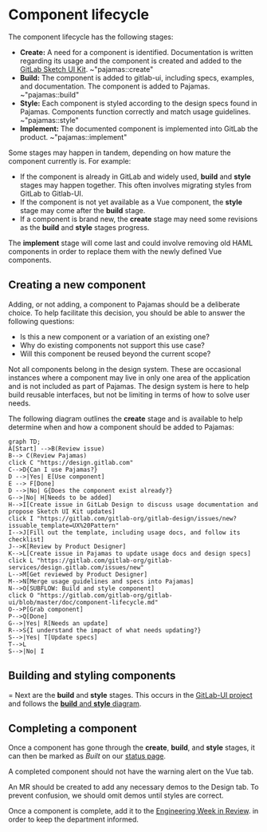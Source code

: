 # Component lifecycle

The component lifecycle has the following stages:

* **Create:** A need for a component is identified. Documentation is written 
regarding its usage and the component is created and added to the [GitLab Sketch UI Kit](https://gitlab.com/gitlab-org/gitlab-design/blob/master/doc/sketch-ui-kit.md). 
~"pajamas::create"
* **Build:** The component is added to gitlab-ui, including specs, examples, 
and documentation. The component is added to Pajamas. ~"pajamas::build"
* **Style:** Each component is styled according to the design specs found in 
Pajamas. Components function correctly and match usage guidelines. ~"pajamas::style"
* **Implement:** The documented component is implemented into GitLab the 
product. ~"pajamas::implement"

Some stages may happen in tandem, depending on how mature the component currently
is. For example:

* If the component is already in GitLab and widely used, **build** and
**style** stages may happen together. This often involves migrating styles from GitLab
to Gitlab-UI.
* If the component is not yet available as a Vue component, the **style** stage
may come after the **build** stage.
* If a component is brand new, the **create** stage may need some revisions as the 
**build** and **style** stages progress.

The **implement** stage will come last and could involve removing old HAML components
in order to replace them with the newly defined Vue components.

## Creating a new component

Adding, or not adding, a component to Pajamas should be a deliberate choice. To 
help facilitate this decision, you should be able to answer the following questions:

* Is this a new component or a variation of an existing one?
* Why do existing components not support this use case?
* Will this component be reused beyond the current scope?

Not all components belong in the design system. These are occasional instances 
where a component may live in only one area of the application and is not included 
as part of Pajamas. The design system is here to help build reusable interfaces, 
but not be limiting in terms of how to solve user needs. 

The following diagram outlines the **create** stage and is available to help 
determine when and how a component should be added to Pajamas:

```mermaid
graph TD;
A[Start] -->B(Review issue)
B--> C(Review Pajamas)
click C "https://design.gitlab.com"
C-->D{Can I use Pajamas?}
D -->|Yes| E[Use component]
E --> F[Done]
D -->|No| G{Does the component exist already?}
G-->|No| H[Needs to be added]
H-->I[Create issue in GitLab Design to discuss usage documentation and propose Sketch UI Kit updates]
click I "https://gitlab.com/gitlab-org/gitlab-design/issues/new?issuable_template=UX%20Pattern"
I-->J[Fill out the template, including usage docs, and follow its checklist]
J-->K[Review by Product Designer]
K-->L[Create issue in Pajamas to update usage docs and design specs]
click L "https://gitlab.com/gitlab-org/gitlab-services/design.gitlab.com/issues/new"
L-->M[Get reviewed by Product Designer]
M-->N[Merge usage guidelines and specs into Pajamas]
N-->O[SUBFLOW: Build and style component]
click O "https://gitlab.com/gitlab-org/gitlab-ui/blob/master/doc/component-lifecycle.md"
O-->P[Grab component]
P-->Q[Done]
G-->|Yes| R[Needs an update]
R-->S{I understand the impact of what needs updating?}
S-->|Yes| T[Update specs]
T-->L
S-->|No| I
```

## Building and styling components
=
Next are the **build** and **style** stages. This occurs 
in the [GitLab-UI project](https://gitlab.com/gitlab-org/gitlab-ui) and follows 
the [**build** and **style** diagram](https://gitlab.com/gitlab-org/gitlab-ui/blob/master/doc/component-lifecycle.md).

## Completing a component

Once a component has gone through the **create**, **build**, and **style** stages, 
it can then be marked as *Built* on our [status page](https://design.gitlab.com/components/status).

A completed component should not have the warning alert on the Vue tab.

An MR should be created to add any necessary demos to the Design tab. To prevent 
confusion, we should omit demos until styles are correct.

Once a component is complete, add it to the [Engineering Week in Review](https://docs.google.com/document/d/1Oglq0-rLbPFRNbqCDfHT0-Y3NkVEiHj6UukfYijHyUs/edit).
in order to keep the department informed.
